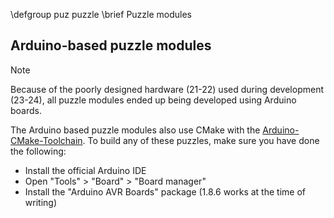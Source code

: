 \defgroup puz puzzle
\brief Puzzle modules

## Arduino-based puzzle modules

> [!NOTE]
> Because of the poorly designed hardware (21-22) used during development
> (23-24), all puzzle modules ended up being developed using Arduino boards.

The Arduino based puzzle modules also use CMake with the
[Arduino-CMake-Toolchain][arduino-cmake]. To build any of these puzzles, make
sure you have done the following:

- Install the official Arduino IDE
- Open "Tools" > "Board" > "Board manager"
- Install the "Arduino AVR Boards" package (1.8.6 works at the time of writing)

[arduino-cmake]: https://github.com/a9183756-gh/Arduino-CMake-Toolchain

<!--

## ESP-based puzzle modules

### ESP-IDF SDK Setup instructions

1. Install ESP-IDF extension in Visual Studio Code
2. Install using 'express' option
3. Install ESP-IDF v5.2.1 (release version)

   Additional help:
   - [For windows](https://docs.espressif.com/projects/esp-idf/en/stable/esp32/get-started/windows-setup.html#get-started-windows-first-steps)
   - [For Linux](https://docs.espressif.com/projects/esp-idf/en/stable/esp32/get-started/linux-macos-setup.html#get-started-linux-macos-first-steps)

-->

